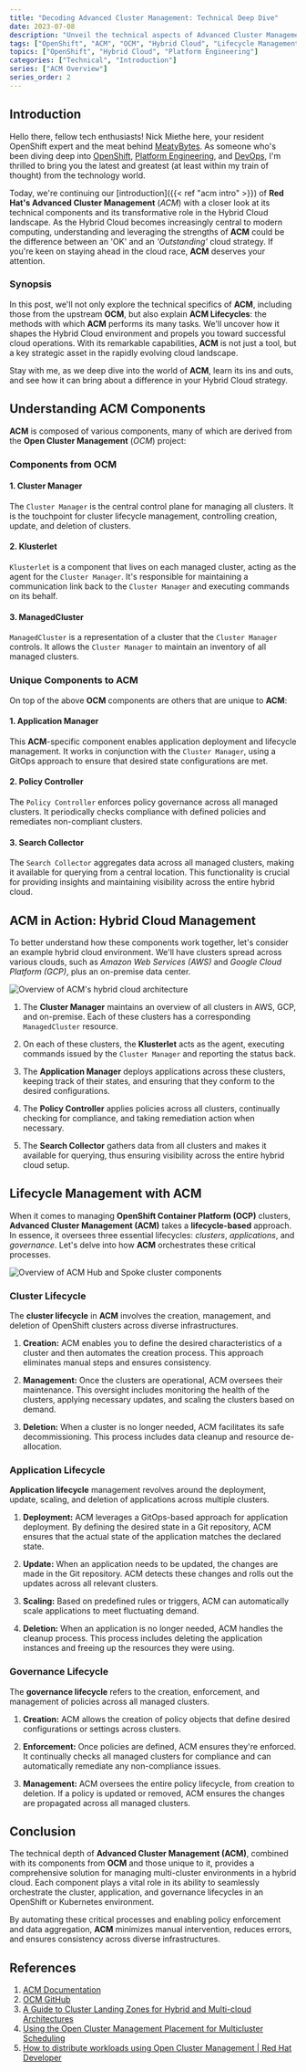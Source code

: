```yaml
---
title: "Decoding Advanced Cluster Management: Technical Deep Dive"
date: 2023-07-08
description: "Unveil the technical aspects of Advanced Cluster Management (ACM), both unique and from Open Cluster Management (OCM), explore ACM lifecycles, and envision how it all comes together in a Hybrid Cloud environment."
tags: ["OpenShift", "ACM", "OCM", "Hybrid Cloud", "Lifecycle Management", "Governance"]
topics: ["OpenShift", "Hybrid Cloud", "Platform Engineering"]
categories: ["Technical", "Introduction"]
series: ["ACM Overview"]
series_order: 2
---
```


## Introduction

Hello there, fellow tech enthusiasts! Nick Miethe here, your resident OpenShift expert and the meat behind [MeatyBytes](/). As someone who's been diving deep into [OpenShift](/topics/openshift/), [Platform Engineering](/topics/platform-engineering/), and [DevOps](/tags/devops/), I'm thrilled to bring you the latest and greatest (at least within my train of thought) from the technology world.

Today, we're continuing our [introduction]({{< ref "acm intro" >}}) of **Red Hat's Advanced Cluster Management** (*ACM*) with a closer look at its technical components and its transformative role in the Hybrid Cloud landscape. As the Hybrid Cloud becomes increasingly central to modern computing, understanding and leveraging the strengths of **ACM** could be the difference between an 'OK' and an *'Outstanding'* cloud strategy. If you're keen on staying ahead in the cloud race, **ACM** deserves your attention.

### Synopsis

In this post, we'll not only explore the technical specifics of **ACM**, including those from the upstream **OCM**, but also explain **ACM Lifecycles**: the methods with which **ACM** performs its many tasks. We'll uncover how it shapes the Hybrid Cloud environment and propels you toward successful cloud operations. With its remarkable capabilities, **ACM** is not just a tool, but a key strategic asset in the rapidly evolving cloud landscape.

Stay with me, as we deep dive into the world of **ACM**, learn its ins and outs, and see how it can bring about a difference in your Hybrid Cloud strategy.

## Understanding ACM Components

**ACM** is composed of various components, many of which are derived from the **Open Cluster Management** (*OCM*) project:

### Components from OCM

#### 1. Cluster Manager

The `Cluster Manager` is the central control plane for managing all clusters. It is the touchpoint for cluster lifecycle management, controlling creation, update, and deletion of clusters.

#### 2. Klusterlet

`Klusterlet` is a component that lives on each managed cluster, acting as the agent for the `Cluster Manager`. It's responsible for maintaining a communication link back to the `Cluster Manager` and executing commands on its behalf.

#### 3. ManagedCluster

`ManagedCluster` is a representation of a cluster that the `Cluster Manager` controls. It allows the `Cluster Manager` to maintain an inventory of all managed clusters.

### Unique Components to ACM

On top of the above **OCM** components are others that are unique to **ACM**:

#### 1. Application Manager

This **ACM**-specific component enables application deployment and lifecycle management. It works in conjunction with the `Cluster Manager`, using a GitOps approach to ensure that desired state configurations are met.

#### 2. Policy Controller

The `Policy Controller` enforces policy governance across all managed clusters. It periodically checks compliance with defined policies and remediates non-compliant clusters.

#### 3. Search Collector

The `Search Collector` aggregates data across all managed clusters, making it available for querying from a central location. This functionality is crucial for providing insights and maintaining visibility across the entire hybrid cloud.

## ACM in Action: Hybrid Cloud Management

To better understand how these components work together, let's consider an example hybrid cloud environment. We'll have clusters spread across various clouds, such as *Amazon Web Services (AWS)* and *Google Cloud Platform (GCP)*, plus an on-premise data center.

![Overview of ACM's hybrid cloud architecture](acm-arch-overview.png "Overview of ACM's hybrid cloud architecture")

1. The **Cluster Manager** maintains an overview of all clusters in AWS, GCP, and on-premise. Each of these clusters has a corresponding `ManagedCluster` resource.

2. On each of these clusters, the **Klusterlet** acts as the agent, executing commands issued by the `Cluster Manager` and reporting the status back.

3. The **Application Manager** deploys applications across these clusters, keeping track of their states, and ensuring that they conform to the desired configurations.

4. The **Policy Controller** applies policies across all clusters, continually checking for compliance, and taking remediation action when necessary.

5. The **Search Collector** gathers data from all clusters and makes it available for querying, thus ensuring visibility across the entire hybrid cloud setup.

## Lifecycle Management with ACM

When it comes to managing **OpenShift Container Platform (OCP)** clusters, **Advanced Cluster Management (ACM)** takes a **lifecycle-based** approach. In essence, it oversees three essential lifecycles: *clusters*, *applications*, and *governance*. Let's delve into how **ACM** orchestrates these critical processes.

![Overview of ACM Hub and Spoke cluster components](acm-overview-arch.png "Overview of ACM Hub and Spoke cluster components")

### Cluster Lifecycle

The **cluster lifecycle** in **ACM** involves the creation, management, and deletion of OpenShift clusters across diverse infrastructures.

1. **Creation:** ACM enables you to define the desired characteristics of a cluster and then automates the creation process. This approach eliminates manual steps and ensures consistency.

2. **Management:** Once the clusters are operational, ACM oversees their maintenance. This oversight includes monitoring the health of the clusters, applying necessary updates, and scaling the clusters based on demand.

3. **Deletion:** When a cluster is no longer needed, ACM facilitates its safe decommissioning. This process includes data cleanup and resource de-allocation.

### Application Lifecycle

**Application lifecycle** management revolves around the deployment, update, scaling, and deletion of applications across multiple clusters.

1. **Deployment:** ACM leverages a GitOps-based approach for application deployment. By defining the desired state in a Git repository, ACM ensures that the actual state of the application matches the declared state.

2. **Update:** When an application needs to be updated, the changes are made in the Git repository. ACM detects these changes and rolls out the updates across all relevant clusters.

3. **Scaling:** Based on predefined rules or triggers, ACM can automatically scale applications to meet fluctuating demand.

4. **Deletion:** When an application is no longer needed, ACM handles the cleanup process. This process includes deleting the application instances and freeing up the resources they were using.

### Governance Lifecycle

The **governance lifecycle** refers to the creation, enforcement, and management of policies across all managed clusters.

1. **Creation:** ACM allows the creation of policy objects that define desired configurations or settings across clusters.

2. **Enforcement:** Once policies are defined, ACM ensures they're enforced. It continually checks all managed clusters for compliance and can automatically remediate any non-compliance issues.

3. **Management:** ACM oversees the entire policy lifecycle, from creation to deletion. If a policy is updated or removed, ACM ensures the changes are propagated across all managed clusters.

## Conclusion

The technical depth of **Advanced Cluster Management (ACM)**, combined with its components from **OCM** and those unique to it, provides a comprehensive solution for managing multi-cluster environments in a hybrid cloud. Each component plays a vital role in its ability to seamlessly orchestrate the cluster, application, and governance lifecycles in an OpenShift or Kubernetes environment.

By automating these critical processes and enabling policy enforcement and data aggregation, **ACM** minimizes manual intervention, reduces errors, and ensures consistency across diverse infrastructures.

## References

1. [ACM Documentation](https://access.redhat.com/documentation/en-us/red_hat_advanced_cluster_management_for_kubernetes/)
2. [OCM GitHub](https://github.com/open-cluster-management-io)
3. [A Guide to Cluster Landing Zones for Hybrid and Multi-cloud Architectures](https://cloud.redhat.com/blog/a-guide-to-cluster-landing-zones-for-hybrid-and-multi-cloud-architectures)
4. [Using the Open Cluster Management Placement for Multicluster Scheduling](https://cloud.redhat.com/blog/using-the-open-cluster-management-placement-for-multicluster-scheduling)
5. [How to distribute workloads using Open Cluster Management | Red Hat Developer](https://developers.redhat.com/articles/2023/01/19/how-distribute-workloads-using-open-cluster-management)
